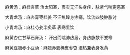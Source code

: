 麻黄汤：麻桂杏草
治太阳寒，表实无汗头身疼，脉紧气喘更恶寒

大青龙汤：麻杏膏枣桂姜
不汗焦躁身疼痛，饮流四肢肿胀讨

小青龙汤：麻桂芍姜半炙草
表寒里饮

麻黄杏仁甘草石膏汤：
汗出而喘肺热居，身热脉数不要寒

麻黄连翘赤小豆汤：麻翘赤姜梓皮枣杏
湿热兼表身发黄




















